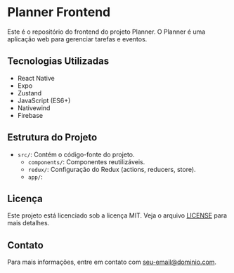 # Planner Frontend

Este é o repositório do frontend do projeto Planner. O Planner é uma aplicação web para gerenciar tarefas e eventos.

## Tecnologias Utilizadas

- React Native
- Expo
- Zustand
- JavaScript (ES6+)
- Nativewind
- Firebase

## Estrutura do Projeto

- `src/`: Contém o código-fonte do projeto.
  - `components/`: Componentes reutilizáveis.
  - `redux/`: Configuração do Redux (actions, reducers, store).
  - `app/`: 

## Licença

Este projeto está licenciado sob a licença MIT. Veja o arquivo [LICENSE](LICENSE) para mais detalhes.

## Contato

Para mais informações, entre em contato com [seu-email@dominio.com](mailto:seu-email@dominio.com).
